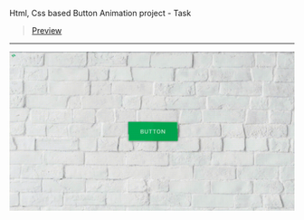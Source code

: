 Html, Css based Button Animation project - Task
> [Preview](https://r4nd3l.github.io/CssButtonAnimation/)
---

![CssButtonAnimation](https://github.com/r4nd3l/CssButtonAnimation/blob/master/img/sample.gif)
